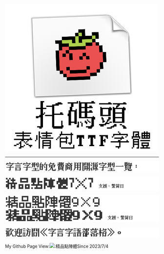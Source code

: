 <!--### Hi there 👋  -->

<!--
**scott0107000/scott0107000** is a ✨ _special_ ✨ repository because its `README.md` (this file) appears on your GitHub profile.

Here are some ideas to get you started:

- 🔭 I’m currently working on ...
- 🌱 I’m currently learning ...
- 👯 I’m looking to collaborate on ...
- 🤔 I’m looking for help with ...
- 💬 Ask me about ...
- 📫 How to reach me: ...
- 😄 Pronouns: ...
- ⚡ Fun fact: ...
-->

[![5](./tomatogithub.png)](https://github.com/scott0107000/Tomato-Emoji)

---------------

[![1](./1.png)]( )

[![2](./2.png)](https://github.com/scott0107000/BoutiqueBitmap7x7)

[![3](./3.png)](https://github.com/scott0107000/BoutiqueBitmap9x9)

[![4](./4.png)](https://fontspeech.blogspot.com/)



My Github Page View:![:精品點陣體](https://count.getloli.com/get/@:精品點陣體)Since 2023/7/4
